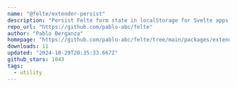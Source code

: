 ```yaml
---
name: "@felte/extender-persist"
description: "Persist Felte form state in localStorage for Svelte apps."
repo_url: "https://github.com/pablo-abc/felte"
author: "Pablo Berganza"
homepage: "https://github.com/pablo-abc/felte/tree/main/packages/extender-persist"
downloads: 11
updated: "2024-10-29T20:35:33.667Z"
github_stars: 1043
tags: 
  - utility
---
```

